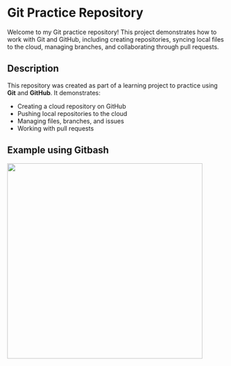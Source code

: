 # Git Practice Repository

Welcome to my Git practice repository! This project demonstrates how to work with Git and GitHub, including creating repositories, syncing local files to the cloud, managing branches, and collaborating through pull requests.

## Description

This repository was created as part of a learning project to practice using **Git** and **GitHub**. It demonstrates:

- Creating a cloud repository on GitHub
- Pushing local repositories to the cloud
- Managing files, branches, and issues
- Working with pull requests

## Example using Gitbash

<img src="https://github.com/user-attachments/assets/bd3d806d-61fc-4ce2-959b-6afdce0b561f" width="450"/>

